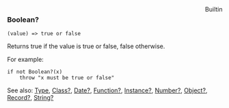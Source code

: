 <div style="float:right"><span class="builtin">Builtin</span></div>

### Boolean?

``` suneido
(value) => true or false
```

Returns true if the value is true or false, false otherwise.

For example:

``` suneido
if not Boolean?(x)
    throw "x must be true or false"
```


See also:
[Type](<Type.md>),
[Class?](<Class?.md>),
[Date?](<Date?.md>),
[Function?](<Function?.md>),
[Instance?](<Instance?.md>),
[Number?](<Number?.md>),
[Object?](<Object?.md>),
[Record?](<../../Database/Reference/Record?.md>),
[String?](<String?.md>)
